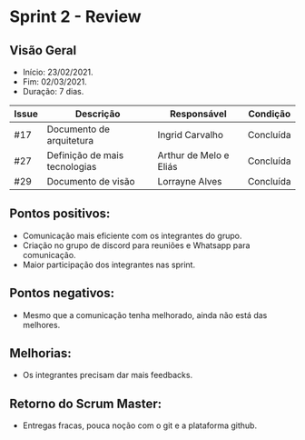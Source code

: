 # Sprint 2 - Review

## Visão Geral
* Início: 23/02/2021.
* Fim: 02/03/2021.
* Duração: 7 dias.

Issue | Descrição | Responsável | Condição
---|---|---|---
#17 | Documento de arquitetura | Ingrid Carvalho | Concluída
#27 | Definição de mais tecnologias | Arthur de Melo e Eliás | Concluída
#29 | Documento de visão | Lorrayne Alves | Concluída

## Pontos positivos:
* Comunicação mais eficiente com os integrantes do grupo.
* Criação no grupo de discord para reuniões e Whatsapp para comunicação.
* Maior participação dos integrantes nas sprint.

## Pontos negativos:
* Mesmo que a comunicação tenha melhorado, ainda não está das melhores.

## Melhorias:
* Os integrantes precisam dar mais feedbacks.

## Retorno do Scrum Master:
* Entregas fracas, pouca noção com o git e a plataforma github.